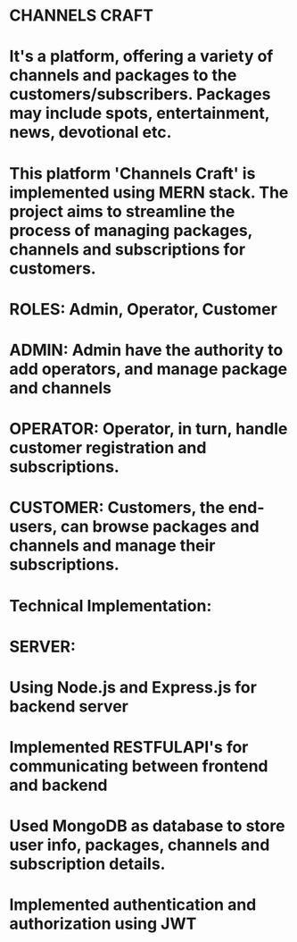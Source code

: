 # CHANNELS CRAFT
# It's a platform, offering a variety of channels and packages to the customers/subscribers. Packages may include spots, entertainment, news, devotional etc.
# This platform 'Channels Craft' is implemented using MERN stack. The project aims to streamline the process of managing packages, channels and subscriptions for customers.

# ROLES: Admin, Operator, Customer
# ADMIN: Admin have the authority to add operators, and manage package and channels
# OPERATOR: Operator, in turn, handle customer registration and subscriptions.
# CUSTOMER: Customers, the end-users, can browse packages and channels and manage their subscriptions.

# Technical Implementation: 
# SERVER:
# Using Node.js and Express.js for backend server
# Implemented RESTFULAPI's for communicating between frontend and backend
# Used MongoDB as database to store user info, packages, channels and subscription details.
# Implemented authentication and authorization using JWT